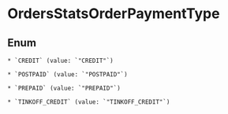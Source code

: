 
# OrdersStatsOrderPaymentType

## Enum


    * `CREDIT` (value: `"CREDIT"`)

    * `POSTPAID` (value: `"POSTPAID"`)

    * `PREPAID` (value: `"PREPAID"`)

    * `TINKOFF_CREDIT` (value: `"TINKOFF_CREDIT"`)



